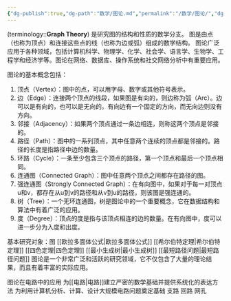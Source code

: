 ```yaml
---
{"dg-publish":true,"dg-path":"数学/图论.md","permalink":"/数学/图论/","dgPassFrontmatter":true,"noteIcon":"","created":"2024-05-21T15:20:28.080+08:00","updated":"2024-09-04T14:18:12.394+08:00"}
---
```


(terminology::**Graph Theory**)
是研究图的结构和性质的数学分支。
图是由点（也称为顶点）和连接这些点的线（也称为边或弧）组成的数学结构。
图论广泛应用于各种领域，包括计算机科学、物理学、化学、社会学、语言学、生物学、工程学和经济学等。图论在网络、数据库、操作系统和社交网络分析中有重要应用。

图论的基本概念包括：
1. 顶点（Vertex）：图中的点，可以用字母、数字或其他符号表示。
2. 边（Edge）：连接两个顶点的线段，如果图是有向的，则边称为弧（Arc）。边可以是有向的，也可以是无向的。有向边有一个固定的方向，而无向边则没有方向。
3. 邻接（Adjacency）：如果两个顶点通过一条边相连，则称这两个顶点是邻接的。
4. 路径（Path）：图中的一系列顶点，其中任意两个连续的顶点都是邻接的。路径的长度是指路径中边的数量。
5. 环路（Cycle）：一条至少包含三个顶点的路径，第一个顶点和最后一个顶点相同。
6. 连通图（Connected Graph）：图中任意两个顶点之间都存在路径的图。
7. 强连通图（Strongly Connected Graph）：在有向图中，如果对于每一对顶点u和v，都存在从u到v的路径和从v到u的路径，则该图是强连通的。
8. 树（Tree）：一个无环连通图，树是图论中的一个重要概念，它在数据结构和算法中有着广泛的应用。
9. 度（Degree）：顶点的度是指与该顶点相连的边的数量。在有向图中，度可以进一步分为入度和出度。

基本研究对象：图
[[欧拉多面体公式\|欧拉多面体公式]]
[[希尔伯特定理\|希尔伯特定理]]
[[四色定理\|四色定理]]
[[最小生成树\|最小生成树]]
[[最短路径问题\|最短路径问题]]
图论是一个非常广泛和活跃的研究领域，它不仅包含了大量的理论结果，而且有着丰富的实际应用。

图论在电路中的应用
为[[电路\|电路]]建立严密的数学基础并提供系统化的表达方法
为利用计算机分析、计算、设计大规模电路问题奠定基础
支路
回路
网孔

